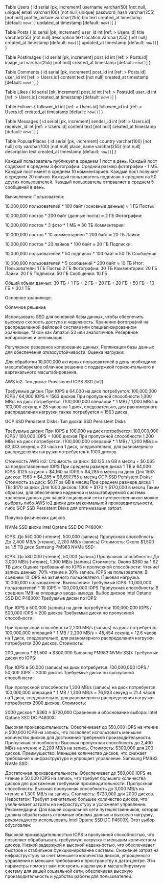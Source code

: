 Table Users {
  id                serial          [pk, increment]
  username          varchar(50)     [not null, unique]
  email             varchar(100)    [not null, unique]
  password_hash     varchar(255)    [not null]
  profile_picture   varchar(255)
  bio               text
  created_at        timestamp       [default: `now()`]
  updated_at        timestamp       [default: `now()`]
}

Table Posts {
  id                serial          [pk, increment]
  user_id           int             [ref: > Users.id]
  title             varchar(255)    [not null]
  description       text
  location          varchar(255)    [not null]
  created_at        timestamp       [default: `now()`]
  updated_at        timestamp       [default: `now()`]
}

Table PostImages {
  id                serial          [pk, increment]
  post_id           int             [ref: > Posts.id]
  image_url         varchar(255)    [not null]
  created_at        timestamp       [default: `now()`]
}

Table Comments {
  id                serial          [pk, increment]
  post_id           int             [ref: > Posts.id]
  user_id           int             [ref: > Users.id]
  content           text            [not null]
  created_at        timestamp       [default: `now()`]
}

Table Likes {
  id                serial          [pk, increment]
  post_id           int             [ref: > Posts.id]
  user_id           int             [ref: > Users.id]
  created_at        timestamp       [default: `now()`]
}

Table Follows {
  follower_id       int             [ref: > Users.id]
  followee_id       int             [ref: > Users.id]
  created_at        timestamp       [default: `now()`]
}

Table Messages {
  id                serial          [pk, increment]
  sender_id         int             [ref: > Users.id]
  receiver_id       int             [ref: > Users.id]
  content           text            [not null]
  created_at        timestamp       [default: `now()`]
}

Table PopularPlaces {
  id                serial          [pk, increment]
  country           varchar(100)    [not null]
  city              varchar(100)    [not null]
  place_name        varchar(255)    [not null]
  description       text
  created_at        timestamp       [default: `now()`]
}


Каждый пользователь публикует в среднем 1 пост в день.
Каждый пост содержит в среднем 3 фотографии.
Средний размер фотографии - 1 МБ.
Каждый пост имеет в среднем 10 комментариев.
Каждый пост получает в среднем 20 лайков.
Каждый пользователь подписан в среднем на 50 других пользователей.
Каждый пользователь отправляет в среднем 5 сообщений в день.

Вычисления:
Пользователи:

10,000,000 пользователей * 100 байт (основные данные) ≈ 1 ГБ
Посты:

10,000,000 постов * 200 байт (данные поста) ≈ 2 ГБ
Фотографии:

10,000,000 постов * 3 фото * 1 МБ ≈ 30 ТБ
Комментарии:

10,000,000 постов * 10 комментариев * 200 байт ≈ 20 ГБ
Лайки:

10,000,000 постов * 20 лайков * 100 байт ≈ 20 ГБ
Подписки:

10,000,000 пользователей * 50 подписок * 100 байт ≈ 50 ГБ
Сообщения:

10,000,000 пользователей * 5 сообщений * 200 байт ≈ 10 ГБ
Итог:
Пользователи: 1 ГБ
Посты: 2 ГБ
Фотографии: 30 ТБ
Комментарии: 20 ГБ
Лайки: 20 ГБ
Подписки: 50 ГБ
Сообщения: 10 ГБ

Общий объем данных:
30 ТБ + 1 ГБ + 2 ГБ + 20 ГБ + 20 ГБ + 50 ГБ + 10 ГБ ≈ 30.1 ТБ

Основное хранилище:

Облачное решение

Использовать SSD для основной базы данных, чтобы обеспечить высокую скорость доступа и надежность.
Хранение фотографий на распределенной файловой системе или специализированном хранилище, таком как Amazon S3 или аналогичное.
Резервное копирование и репликация:

Регулярное резервное копирование данных.
Репликация базы данных для обеспечения отказоустойчивости.
Оценка нагрузки:

Для обработки 10,000,000 активных пользователей в день необходимо масштабируемое облачное решение с поддержкой горизонтального и вертикального масштабирования.

AWS io2:
Тип диска: Provisioned IOPS SSD (io2)

Требуемые диски:
При IOPS в 64,000 на диск потребуется: 100,000,000 IOPS / 64,000 IOPS ≈ 1563 дисков
При пропускной способности 1,000 MB/s на диск потребуется: (100,000,000 операций * 1 MB) / 1,000 MB/s ≈ 100,000 секунд ≈ 28 часов на 1 диск, следовательно, для равномерного распределения нагрузки также потребуется ≈ 1563 диска.

GCP SSD Persistent Disks:
Тип диска: SSD Persistent Disks

Требуемые диски:
При IOPS в 100,000 на диск потребуется: 100,000,000 IOPS / 100,000 IOPS = 1000 дисков
При пропускной способности 1,200 MB/s на диск потребуется: (100,000,000 операций * 1 MB) / 1,200 MB/s ≈ 83,333 секунд ≈ 23 часа на 1 диск, следовательно, для равномерного распределения нагрузки потребуется ≈ 1000 дисков.

Стоимость AWS io2:
Стоимость за диск: $0.125 за GB в месяц + $0.065 за предоставленные IOPS
При среднем размере диска 1 TB и 64,000 IOPS: $125 за диск + $4,160 за IOPS ≈ $4,285 в месяц на диск
Для 1563 дисков: 1563 * $4,285 ≈ $6,697,755 в месяц
GCP SSD Persistent Disks:
Стоимость за диск: $0.17 за GB в месяц
При среднем размере диска 1 TB: $170 за диск
Для 1000 дисков: 1000 * $170 ≈ $170,000 в месяц
Таким образом, для обеспечения надежной и масштабируемой системы хранения данных для вашей социальной сети путешественников можно выбрать либо AWS io2 диски для максимальной производительности, либо GCP SSD Persistent Disks для оптимизации затрат.

Покупка физических дисков 

NVMe SSD диски
Intel Optane SSD DC P4800X:

IOPS: До 550,000 (чтение), 500,000 (запись)
Пропускная способность: До 2,400 MB/s (чтение), 2,200 MB/s (запись)
Стоимость: Около $1,500 за 1.5 TB диск
Samsung PM983 NVMe SSD:

IOPS: До 580,000 (чтение), 50,000 (запись)
Пропускная способность: До 3,000 MB/s (чтение), 1,300 MB/s (запись)
Стоимость: Около $360 за 1.92 TB диск
Оценка требований по IOPS и пропускной способности:
Чтение/запись данных: 70% чтение и 30% запись.
IOPS на пользователя: В среднем 10 IOPS на активного пользователя.
Пиковая нагрузка: 10,000,000 пользователей.
Вычисления:
Требуемый IOPS: 10,000,000 пользователей * 10 IOPS = 100,000,000 IOPS
Пропускная способность: В среднем 1MB на операцию ввода-вывода.
Выбор дисков
Intel Optane SSD DC P4800X:
Требуемые диски по IOPS:

При IOPS в 500,000 (запись) на диск потребуется: 100,000,000 IOPS / 500,000 IOPS = 200 дисков
Требуемые диски по пропускной способности:

При пропускной способности 2,200 MB/s (запись) на диск потребуется: 100,000,000 операций * 1 MB / 2,200 MB/s = 45,454 секунд ≈ 12.6 часов на 1 диск, следовательно, для равномерного распределения нагрузки потребуется 200 дисков.
Стоимость:

200 дисков * $1,500 ≈ $300,000
Samsung PM983 NVMe SSD:
Требуемые диски по IOPS:

При IOPS в 50,000 (запись) на диск потребуется: 100,000,000 IOPS / 50,000 IOPS = 2000 дисков
Требуемые диски по пропускной способности:

При пропускной способности 1,300 MB/s (запись) на диск потребуется: 100,000,000 операций * 1 MB / 1,300 MB/s = 76,923 секунд ≈ 21.4 часов на 1 диск, следовательно, для равномерного распределения нагрузки потребуется 2000 дисков.
Стоимость:

2000 дисков * $360 ≈ $720,000
Сравнение и обоснование выбора:
Intel Optane SSD DC P4800X:

Высокая производительность: Обеспечивает до 550,000 IOPS на чтение и 500,000 IOPS на запись, что позволяет использовать меньшее количество дисков для достижения требуемой производительности.
Пропускная способность: Высокая пропускная способность до 2,400 MB/s на чтение и 2,200 MB/s на запись.
Стоимость: $300,000 для 200 дисков.
Преимущество: Меньшее количество дисков, что снижает требования к инфраструктуре и упрощает управление.
Samsung PM983 NVMe SSD:

Достаточная производительность: Обеспечивает до 580,000 IOPS на чтение и 50,000 IOPS на запись, что требует большего количества дисков для достижения требуемой производительности.
Пропускная способность: Высокая пропускная способность до 3,000 MB/s на чтение и 1,300 MB/s на запись.
Стоимость: $720,000 для 2000 дисков.
Недостаток: Требует значительно большее количество дисков, что увеличивает затраты на инфраструктуру и усложняет управление.
Рекомендации:
Для вашей социальной сети путешественников, которая должна обрабатывать огромные объемы данных и высокую нагрузку, рекомендуется использовать Intel Optane SSD DC P4800X. Этот выбор обусловлен:

Высокой производительностью IOPS и пропускной способностью, что позволяет обрабатывать требуемую нагрузку с меньшим количеством дисков.
Низкой задержкой и высокой надежностью, что обеспечивает быстрое и стабильное функционирование системы.
Снижение затрат на инфраструктуру за счет меньшего количества дисков, упрощенного управления и меньших требований к пространству в дата-центре.
Эти параметры помогут вам построить надежную и масштабируемую систему для вашей социальной сети, обеспечивая высокую производительность и удобство работы для пользователей.